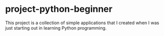 # project-python-beginner

This project is a collection of simple applications that I created when I was just starting out in learning Python programming.
